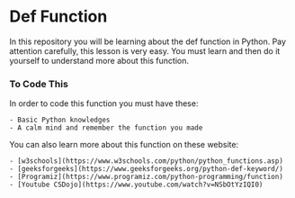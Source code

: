 # Def Function

In this repository you will be learning about the def function in Python. Pay attention carefully, this lesson is very easy. You must learn and then do it yourself to understand more about this function.

### To Code This

In order to code this function you must have these:

    - Basic Python knowledges
    - A calm mind and remember the function you made

You can also learn more about this function on these website:

    - [w3schools](https://www.w3schools.com/python/python_functions.asp)
    - [geeksforgeeks](https://www.geeksforgeeks.org/python-def-keyword/)
    - [Programiz](https://www.programiz.com/python-programming/function)
    - [Youtube CSDojo](https://www.youtube.com/watch?v=NSbOtYzIQI0)
